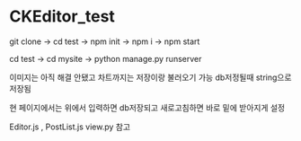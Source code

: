 # CKEditor_test
git clone  ->  cd test -> npm init -> npm i -> npm start

cd test -> cd mysite -> python manage.py runserver


이미지는 아직 해결 안됐고 차트까지는 저장이랑 불러오기 가능
db저정될때 string으로 저장됨

현 페이지에서는 위에서 입력하면 db저장되고 새로고침하면 바로 밑에 받아지게 설정

Editor.js , PostList.js view.py 참고